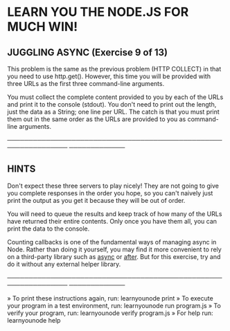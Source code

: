 # LEARN YOU THE NODE.JS FOR MUCH WIN!

## JUGGLING ASYNC (Exercise 9 of 13)

 This problem is the same as the previous problem (HTTP COLLECT) in that
 you need to use http.get(). However, this time you will be provided with
 three URLs as the first three command-line arguments.

 You must collect the complete content provided to you by each of the URLs
 and print it to the console (stdout). You don't need to print out the
 length, just the data as a String; one line per URL. The catch is that you
 must print them out in the same order as the URLs are provided to you as
 command-line arguments.

────────────────────────────────────────────────────────────────
─────────────

## HINTS

 Don't expect these three servers to play nicely! They are not going to
 give you complete responses in the order you hope, so you can't naively
 just print the output as you get it because they will be out of order.

 You will need to queue the results and keep track of how many of the URLs
 have returned their entire contents. Only once you have them all, you can
 print the data to the console.

 Counting callbacks is one of the fundamental ways of managing async in
 Node. Rather than doing it yourself, you may find it more convenient to
 rely on a third-party library such as [async](https://npmjs.com/async) or
 [after](https://npmjs.com/after). But for this exercise, try and do it
 without any external helper library.

────────────────────────────────────────────────────────────────
─────────────

  » To print these instructions again, run: learnyounode print
  » To execute your program in a test environment, run: learnyounode run
    program.js
  » To verify your program, run: learnyounode verify program.js
  » For help run: learnyounode help
